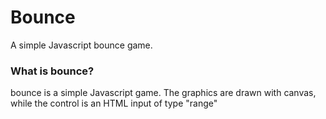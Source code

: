 # Bounce
A simple Javascript bounce game.

### What is bounce?
bounce is a simple Javascript game.
The graphics are drawn with canvas, while
the control is an HTML input of type "range"
